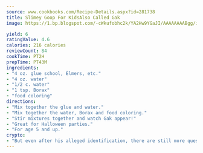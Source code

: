 ```yaml
---
source: www.cookbooks.com/Recipe-Details.aspx?id=281738
title: Slimey Goop For KidsAlso Called Gak  
image: https://1.bp.blogspot.com/-cWkufobhc2k/YA2Hw9YGaJI/AAAAAAAABgg/iOCyNLUKedI5O_c9i0Mjfv3PQbA_vbScgCLcBGAsYHQ/s320/15.png

yield: 6
ratingValue: 4.6
calories: 216 calories
reviewCount: 84
cookTime: PT2H
prepTime: PT43M
ingredients:
- "4 oz. glue school, Elmers, etc."
- "4 oz. water"
- "1/2 c. water"
- "1 tsp. Borax"
- "food coloring"
directions:
- "Mix together the glue and water."
- "Mix together the water, Borax and food coloring."
- "Stir mixtures together and watch Gak appear!"
- "Great for Halloween parties."
- "For age 5 and up."
crypto:
- "But even after his alleged identification, there are still more questions than answers about the enigmatic creator of Bitcoin."
---
```


